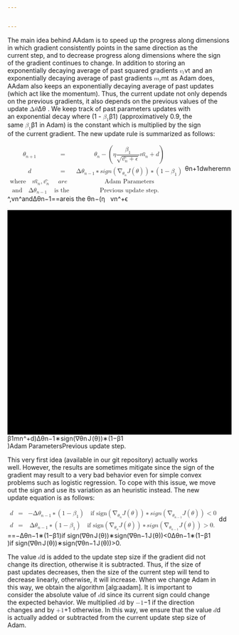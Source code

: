 ```yaml
---


---
```


<p>The main idea behind AAdam is to speed up the progress along dimensions<br>
in which gradient consistently points in the same direction as the<br>
current step, and to decrease progress along dimensions where the sign<br>
of the gradient continues to change. In addition to storing an<br>
exponentially decaying average of past squared gradients  <span class="katex--inline"><span class="katex"><span class="katex-mathml"><math><semantics><mrow><msub><mi>v</mi><mi>t</mi></msub></mrow><annotation encoding="application/x-tex">v_t</annotation></semantics></math></span><span class="katex-html" aria-hidden="true"><span class="strut" style="height: 0.43056em;"></span><span class="strut bottom" style="height: 0.58056em; vertical-align: -0.15em;"></span><span class="base"><span class="mord"><span class="mord mathit" style="margin-right: 0.03588em;">v</span><span class="msupsub"><span class="vlist-t vlist-t2"><span class="vlist-r"><span class="vlist" style="height: 0.280556em;"><span class="" style="top: -2.55em; margin-left: -0.03588em; margin-right: 0.05em;"><span class="pstrut" style="height: 2.7em;"></span><span class="sizing reset-size6 size3 mtight"><span class="mord mathit mtight">t</span></span></span></span><span class="vlist-s">​</span></span><span class="vlist-r"><span class="vlist" style="height: 0.15em;"></span></span></span></span></span></span></span></span></span> and an<br>
exponentially decaying average of past gradients <span class="katex--inline"><span class="katex"><span class="katex-mathml"><math><semantics><mrow><msub><mi>m</mi><mi>t</mi></msub></mrow><annotation encoding="application/x-tex">m_t</annotation></semantics></math></span><span class="katex-html" aria-hidden="true"><span class="strut" style="height: 0.43056em;"></span><span class="strut bottom" style="height: 0.58056em; vertical-align: -0.15em;"></span><span class="base"><span class="mord"><span class="mord mathit">m</span><span class="msupsub"><span class="vlist-t vlist-t2"><span class="vlist-r"><span class="vlist" style="height: 0.280556em;"><span class="" style="top: -2.55em; margin-left: 0em; margin-right: 0.05em;"><span class="pstrut" style="height: 2.7em;"></span><span class="sizing reset-size6 size3 mtight"><span class="mord mathit mtight">t</span></span></span></span><span class="vlist-s">​</span></span><span class="vlist-r"><span class="vlist" style="height: 0.15em;"></span></span></span></span></span></span></span></span></span> as Adam does,<br>
AAdam also keeps an exponentially decaying average of past updates<br>
(which act like the momentum). Thus, the current update not only depends<br>
on the previous gradients, it also depends on the previous values of the<br>
update <span class="katex--inline"><span class="katex"><span class="katex-mathml"><math><semantics><mrow><mi mathvariant="normal">Δ</mi><mi>θ</mi></mrow><annotation encoding="application/x-tex">\Delta \theta</annotation></semantics></math></span><span class="katex-html" aria-hidden="true"><span class="strut" style="height: 0.69444em;"></span><span class="strut bottom" style="height: 0.69444em; vertical-align: 0em;"></span><span class="base"><span class="mord mathrm">Δ</span><span class="mord mathit" style="margin-right: 0.02778em;">θ</span></span></span></span></span> . We keep track of past parameters updates with<br>
an exponential decay where (1 - <span class="katex--inline"><span class="katex"><span class="katex-mathml"><math><semantics><mrow><msub><mi>β</mi><mn>1</mn></msub></mrow><annotation encoding="application/x-tex">\beta_1</annotation></semantics></math></span><span class="katex-html" aria-hidden="true"><span class="strut" style="height: 0.69444em;"></span><span class="strut bottom" style="height: 0.88888em; vertical-align: -0.19444em;"></span><span class="base"><span class="mord"><span class="mord mathit" style="margin-right: 0.05278em;">β</span><span class="msupsub"><span class="vlist-t vlist-t2"><span class="vlist-r"><span class="vlist" style="height: 0.301108em;"><span class="" style="top: -2.55em; margin-left: -0.05278em; margin-right: 0.05em;"><span class="pstrut" style="height: 2.7em;"></span><span class="sizing reset-size6 size3 mtight"><span class="mord mathrm mtight">1</span></span></span></span><span class="vlist-s">​</span></span><span class="vlist-r"><span class="vlist" style="height: 0.15em;"></span></span></span></span></span></span></span></span></span>) (approximatively 0.9, the<br>
same <span class="katex--inline"><span class="katex"><span class="katex-mathml"><math><semantics><mrow><msub><mi>β</mi><mn>1</mn></msub></mrow><annotation encoding="application/x-tex">\beta_1</annotation></semantics></math></span><span class="katex-html" aria-hidden="true"><span class="strut" style="height: 0.69444em;"></span><span class="strut bottom" style="height: 0.88888em; vertical-align: -0.19444em;"></span><span class="base"><span class="mord"><span class="mord mathit" style="margin-right: 0.05278em;">β</span><span class="msupsub"><span class="vlist-t vlist-t2"><span class="vlist-r"><span class="vlist" style="height: 0.301108em;"><span class="" style="top: -2.55em; margin-left: -0.05278em; margin-right: 0.05em;"><span class="pstrut" style="height: 2.7em;"></span><span class="sizing reset-size6 size3 mtight"><span class="mord mathrm mtight">1</span></span></span></span><span class="vlist-s">​</span></span><span class="vlist-r"><span class="vlist" style="height: 0.15em;"></span></span></span></span></span></span></span></span></span> in Adam) is the constant which is multiplied by the sign<br>
of the current gradient. The new update rule is summarized as follows:</p>
<p><span class="katex--display"><span class="katex-display"><span class="katex"><span class="katex-mathml"><math><semantics><mrow><mtable><mtr><mtd><mstyle scriptlevel="0" displaystyle="true"><mrow><msub><mi>θ</mi><mrow><mi>n</mi><mo>+</mo><mn>1</mn></mrow></msub></mrow></mstyle></mtd><mtd><mstyle scriptlevel="0" displaystyle="true"><mrow><mrow></mrow><mo>=</mo></mrow></mstyle></mtd><mtd><mstyle scriptlevel="0" displaystyle="true"><mrow><msub><mi>θ</mi><mi>n</mi></msub><mo>−</mo><mo>(</mo><mi>η</mi><mfrac><mrow><msub><mi>β</mi><mn>1</mn></msub></mrow><mrow><msqrt><mrow><mover accent="true"><mrow><msub><mi>v</mi><mi>n</mi></msub></mrow><mo>^</mo></mover><mo>+</mo><mi>ϵ</mi></mrow></msqrt></mrow></mfrac><mover accent="true"><mrow><msub><mi>m</mi><mi>n</mi></msub></mrow><mo>^</mo></mover><mo>+</mo><mi>d</mi><mo>)</mo></mrow></mstyle></mtd></mtr><mtr><mtd><mstyle scriptlevel="0" displaystyle="true"><mrow><mi>d</mi></mrow></mstyle></mtd><mtd><mstyle scriptlevel="0" displaystyle="true"><mrow><mrow></mrow><mo>=</mo></mrow></mstyle></mtd><mtd><mstyle scriptlevel="0" displaystyle="true"><mrow><mi mathvariant="normal">Δ</mi><msub><mi>θ</mi><mrow><mi>n</mi><mo>−</mo><mn>1</mn></mrow></msub><mo>∗</mo><mi>s</mi><mi>i</mi><mi>g</mi><mi>n</mi><mo>(</mo><msub><mi mathvariant="normal">∇</mi><msub><mi>θ</mi><mi>n</mi></msub></msub><mi>J</mi><mo>(</mo><mi>θ</mi><mo>)</mo><mo>)</mo><mo>∗</mo><mo>(</mo><mn>1</mn><mo>−</mo><msub><mi>β</mi><mn>1</mn></msub><mo>)</mo></mrow></mstyle></mtd></mtr><mtr><mtd><mstyle scriptlevel="0" displaystyle="true"><mrow><mtext>where</mtext><mspace width="1em"></mspace><mover accent="true"><mrow><msub><mi>m</mi><mi>n</mi></msub></mrow><mo>^</mo></mover><mo separator="true">,</mo><mover accent="true"><mrow><msub><mi>v</mi><mi>n</mi></msub></mrow><mo>^</mo></mover></mrow></mstyle></mtd><mtd><mstyle scriptlevel="0" displaystyle="true"><mrow><mrow></mrow><mi>a</mi><mi>r</mi><mi>e</mi></mrow></mstyle></mtd><mtd><mstyle scriptlevel="0" displaystyle="true"><mrow><mtext>Adam&nbsp;Parameters</mtext></mrow></mstyle></mtd></mtr><mtr><mtd><mstyle scriptlevel="0" displaystyle="true"><mrow><mtext>and</mtext><mspace width="1em"></mspace><mi mathvariant="normal">Δ</mi><msub><mi>θ</mi><mrow><mi>n</mi><mo>−</mo><mn>1</mn></mrow></msub></mrow></mstyle></mtd><mtd><mstyle scriptlevel="0" displaystyle="true"><mrow><mrow></mrow><mtext>is&nbsp;the&nbsp;</mtext></mrow></mstyle></mtd><mtd><mstyle scriptlevel="0" displaystyle="true"><mrow><mtext>Previous&nbsp;update&nbsp;step</mtext><mi mathvariant="normal">.</mi></mrow></mstyle></mtd></mtr></mtable></mrow><annotation encoding="application/x-tex">\begin{aligned}
\theta_{n+1}&amp; = &amp; \theta_n - (\eta
\frac{\beta_1}{\sqrt{\hat{v_n} + \epsilon}} \hat{m_n} + d )\\
d  &amp; =&amp; \Delta \theta_{n-1} * sign (\nabla_{\theta_n} J(\theta)) * (1-\beta_1)  \\
\textrm{where} \quad \hat{m_n}, \hat{v_n}  &amp; are &amp; \textrm{Adam Parameters} \\
\textrm{and} \quad \Delta \theta_{n-1} &amp; \textrm{is the }&amp; \textrm{Previous update step}.\end{aligned}</annotation></semantics></math></span><span class="katex-html" aria-hidden="true"><span class="strut" style="height: 3.80072em;"></span><span class="strut bottom" style="height: 7.10144em; vertical-align: -3.30072em;"></span><span class="base"><span class="mord"><span class="mtable"><span class="col-align-r"><span class="vlist-t vlist-t2"><span class="vlist-r"><span class="vlist" style="height: 3.80072em;"><span class="" style="top: -5.80072em;"><span class="pstrut" style="height: 3.37144em;"></span><span class="mord"><span class="mord"><span class="mord mathit" style="margin-right: 0.02778em;">θ</span><span class="msupsub"><span class="vlist-t vlist-t2"><span class="vlist-r"><span class="vlist" style="height: 0.301108em;"><span class="" style="top: -2.55em; margin-left: -0.02778em; margin-right: 0.05em;"><span class="pstrut" style="height: 2.7em;"></span><span class="sizing reset-size6 size3 mtight"><span class="mord mtight"><span class="mord mathit mtight">n</span><span class="mbin mtight">+</span><span class="mord mathrm mtight">1</span></span></span></span></span><span class="vlist-s">​</span></span><span class="vlist-r"><span class="vlist" style="height: 0.208331em;"></span></span></span></span></span></span></span><span class="" style="top: -3.73072em;"><span class="pstrut" style="height: 3.37144em;"></span><span class="mord"><span class="mord mathit">d</span></span></span><span class="" style="top: -2.23072em;"><span class="pstrut" style="height: 3.37144em;"></span><span class="mord"><span class="mord text"><span class="mord mathrm">where</span></span><span class="mord accent"><span class="mspace quad"></span><span class="vlist-t vlist-t2"><span class="vlist-r"><span class="vlist" style="height: 0.69444em;"><span class="" style="top: -3em;"><span class="pstrut" style="height: 3em;"></span><span class="mord"><span class="mord"><span class="mord mathit">m</span><span class="msupsub"><span class="vlist-t vlist-t2"><span class="vlist-r"><span class="vlist" style="height: 0.151392em;"><span class="" style="top: -2.55em; margin-left: 0em; margin-right: 0.05em;"><span class="pstrut" style="height: 2.7em;"></span><span class="sizing reset-size6 size3 mtight"><span class="mord mathit mtight">n</span></span></span></span><span class="vlist-s">​</span></span><span class="vlist-r"><span class="vlist" style="height: 0.15em;"></span></span></span></span></span></span></span><span class="" style="top: -3em;"><span class="pstrut" style="height: 3em;"></span><span class="accent-body" style="margin-left: 0em;"><span class="">^</span></span></span></span><span class="vlist-s">​</span></span><span class="vlist-r"><span class="vlist" style="height: 0.15em;"></span></span></span></span><span class="mpunct">,</span><span class="mord accent"><span class="vlist-t vlist-t2"><span class="vlist-r"><span class="vlist" style="height: 0.69444em;"><span class="" style="top: -3em;"><span class="pstrut" style="height: 3em;"></span><span class="mord"><span class="mord"><span class="mord mathit" style="margin-right: 0.03588em;">v</span><span class="msupsub"><span class="vlist-t vlist-t2"><span class="vlist-r"><span class="vlist" style="height: 0.151392em;"><span class="" style="top: -2.55em; margin-left: -0.03588em; margin-right: 0.05em;"><span class="pstrut" style="height: 2.7em;"></span><span class="sizing reset-size6 size3 mtight"><span class="mord mathit mtight">n</span></span></span></span><span class="vlist-s">​</span></span><span class="vlist-r"><span class="vlist" style="height: 0.15em;"></span></span></span></span></span></span></span><span class="" style="top: -3em;"><span class="pstrut" style="height: 3em;"></span><span class="accent-body" style="margin-left: 0em;"><span class="">^</span></span></span></span><span class="vlist-s">​</span></span><span class="vlist-r"><span class="vlist" style="height: 0.15em;"></span></span></span></span></span></span><span class="" style="top: -0.73072em;"><span class="pstrut" style="height: 3.37144em;"></span><span class="mord"><span class="mord text"><span class="mord mathrm">and</span></span><span class="mord mathrm"><span class="mspace quad"></span><span class="mord mathrm">Δ</span></span><span class="mord"><span class="mord mathit" style="margin-right: 0.02778em;">θ</span><span class="msupsub"><span class="vlist-t vlist-t2"><span class="vlist-r"><span class="vlist" style="height: 0.301108em;"><span class="" style="top: -2.55em; margin-left: -0.02778em; margin-right: 0.05em;"><span class="pstrut" style="height: 2.7em;"></span><span class="sizing reset-size6 size3 mtight"><span class="mord mtight"><span class="mord mathit mtight">n</span><span class="mbin mtight">−</span><span class="mord mathrm mtight">1</span></span></span></span></span><span class="vlist-s">​</span></span><span class="vlist-r"><span class="vlist" style="height: 0.208331em;"></span></span></span></span></span></span></span></span><span class="vlist-s">​</span></span><span class="vlist-r"><span class="vlist" style="height: 3.30072em;"></span></span></span></span><span class="col-align-l"><span class="vlist-t vlist-t2"><span class="vlist-r"><span class="vlist" style="height: 3.80072em;"><span class="" style="top: -5.80072em;"><span class="pstrut" style="height: 3.37144em;"></span><span class="mord"><span class="mord"></span><span class="mrel">=</span></span></span><span class="" style="top: -3.73072em;"><span class="pstrut" style="height: 3.37144em;"></span><span class="mord"><span class="mord"></span><span class="mrel">=</span></span></span><span class="" style="top: -2.23072em;"><span class="pstrut" style="height: 3.37144em;"></span><span class="mord"><span class="mord"></span><span class="mord mathit">a</span><span class="mord mathit" style="margin-right: 0.02778em;">r</span><span class="mord mathit">e</span></span></span><span class="" style="top: -0.73072em;"><span class="pstrut" style="height: 3.37144em;"></span><span class="mord"><span class="mord"></span><span class="mord text"><span class="mord mathrm">is&nbsp;the&nbsp;</span></span></span></span></span><span class="vlist-s">​</span></span><span class="vlist-r"><span class="vlist" style="height: 3.30072em;"></span></span></span></span><span class="arraycolsep" style="width: 1em;"></span><span class="col-align-r"><span class="vlist-t vlist-t2"><span class="vlist-r"><span class="vlist" style="height: 3.80072em;"><span class="" style="top: -5.80072em;"><span class="pstrut" style="height: 3.37144em;"></span><span class="mord"><span class="mord"><span class="mord mathit" style="margin-right: 0.02778em;">θ</span><span class="msupsub"><span class="vlist-t vlist-t2"><span class="vlist-r"><span class="vlist" style="height: 0.151392em;"><span class="" style="top: -2.55em; margin-left: -0.02778em; margin-right: 0.05em;"><span class="pstrut" style="height: 2.7em;"></span><span class="sizing reset-size6 size3 mtight"><span class="mord mathit mtight">n</span></span></span></span><span class="vlist-s">​</span></span><span class="vlist-r"><span class="vlist" style="height: 0.15em;"></span></span></span></span></span><span class="mbin">−</span><span class="mopen">(</span><span class="mord mathit" style="margin-right: 0.03588em;">η</span><span class="mord"><span class="mopen nulldelimiter"></span><span class="mfrac"><span class="vlist-t vlist-t2"><span class="vlist-r"><span class="vlist" style="height: 1.37144em;"><span class="" style="top: -2.25278em;"><span class="pstrut" style="height: 3em;"></span><span class="mord"><span class="mord sqrt"><span class="vlist-t vlist-t2"><span class="vlist-r"><span class="vlist svg-align" style="height: 0.85722em;"><span class="" style="top: -3em;"><span class="pstrut" style="height: 3em;"></span><span class="mord" style="padding-left: 0.833em;"><span class="mord accent"><span class="vlist-t vlist-t2"><span class="vlist-r"><span class="vlist" style="height: 0.69444em;"><span class="" style="top: -3em;"><span class="pstrut" style="height: 3em;"></span><span class="mord"><span class="mord"><span class="mord mathit" style="margin-right: 0.03588em;">v</span><span class="msupsub"><span class="vlist-t vlist-t2"><span class="vlist-r"><span class="vlist" style="height: 0.151392em;"><span class="" style="top: -2.55em; margin-left: -0.03588em; margin-right: 0.05em;"><span class="pstrut" style="height: 2.7em;"></span><span class="sizing reset-size6 size3 mtight"><span class="mord mathit mtight">n</span></span></span></span><span class="vlist-s">​</span></span><span class="vlist-r"><span class="vlist" style="height: 0.15em;"></span></span></span></span></span></span></span><span class="" style="top: -3em;"><span class="pstrut" style="height: 3em;"></span><span class="accent-body" style="margin-left: 0em;"><span class="">^</span></span></span></span><span class="vlist-s">​</span></span><span class="vlist-r"><span class="vlist" style="height: 0.15em;"></span></span></span></span><span class="mbin">+</span><span class="mord mathit">ϵ</span></span></span><span class="" style="top: -2.81722em;"><span class="pstrut" style="height: 3em;"></span><span class="hide-tail" style="min-width: 0.853em; height: 1em;"><svg width="400em" height="1em" viewBox="0 0 400000 1000" preserveAspectRatio="xMinYMin slice"><path d="M95 622c-2.667 0-7.167-2.667-13.5
-8S72 604 72 600c0-2 .333-3.333 1-4 1.333-2.667 23.833-20.667 67.5-54s
65.833-50.333 66.5-51c1.333-1.333 3-2 5-2 4.667 0 8.667 3.333 12 10l173
378c.667 0 35.333-71 104-213s137.5-285 206.5-429S812 17.333 812 14c5.333
-9.333 12-14 20-14h399166v40H845.272L620 507 385 993c-2.667 4.667-9 7-19
7-6 0-10-1-12-3L160 575l-65 47zM834 0h399166v40H845z"></path></svg></span></span></span><span class="vlist-s">​</span></span><span class="vlist-r"><span class="vlist" style="height: 0.18278em;"></span></span></span></span></span></span><span class="" style="top: -3.23em;"><span class="pstrut" style="height: 3em;"></span><span class="frac-line hide-tail" style="height: 0.04em;"><svg width="400em" height="400em" viewBox="0 0 400000 400000" preserveAspectRatio="xMinYMin slice"><path d="M0 0 h400000 v400000 h-400000z M0 0 h400000 v400000 h-400000z"></path></svg></span></span><span class="" style="top: -3.677em;"><span class="pstrut" style="height: 3em;"></span><span class="mord"><span class="mord"><span class="mord mathit" style="margin-right: 0.05278em;">β</span><span class="msupsub"><span class="vlist-t vlist-t2"><span class="vlist-r"><span class="vlist" style="height: 0.301108em;"><span class="" style="top: -2.55em; margin-left: -0.05278em; margin-right: 0.05em;"><span class="pstrut" style="height: 2.7em;"></span><span class="sizing reset-size6 size3 mtight"><span class="mord mathrm mtight">1</span></span></span></span><span class="vlist-s">​</span></span><span class="vlist-r"><span class="vlist" style="height: 0.15em;"></span></span></span></span></span></span></span></span><span class="vlist-s">​</span></span><span class="vlist-r"><span class="vlist" style="height: 0.93em;"></span></span></span></span><span class="mclose nulldelimiter"></span></span><span class="mord accent"><span class="vlist-t vlist-t2"><span class="vlist-r"><span class="vlist" style="height: 0.69444em;"><span class="" style="top: -3em;"><span class="pstrut" style="height: 3em;"></span><span class="mord"><span class="mord"><span class="mord mathit">m</span><span class="msupsub"><span class="vlist-t vlist-t2"><span class="vlist-r"><span class="vlist" style="height: 0.151392em;"><span class="" style="top: -2.55em; margin-left: 0em; margin-right: 0.05em;"><span class="pstrut" style="height: 2.7em;"></span><span class="sizing reset-size6 size3 mtight"><span class="mord mathit mtight">n</span></span></span></span><span class="vlist-s">​</span></span><span class="vlist-r"><span class="vlist" style="height: 0.15em;"></span></span></span></span></span></span></span><span class="" style="top: -3em;"><span class="pstrut" style="height: 3em;"></span><span class="accent-body" style="margin-left: 0em;"><span class="">^</span></span></span></span><span class="vlist-s">​</span></span><span class="vlist-r"><span class="vlist" style="height: 0.15em;"></span></span></span></span><span class="mbin">+</span><span class="mord mathit">d</span><span class="mclose">)</span></span></span><span class="" style="top: -3.73072em;"><span class="pstrut" style="height: 3.37144em;"></span><span class="mord"><span class="mord mathrm">Δ</span><span class="mord"><span class="mord mathit" style="margin-right: 0.02778em;">θ</span><span class="msupsub"><span class="vlist-t vlist-t2"><span class="vlist-r"><span class="vlist" style="height: 0.301108em;"><span class="" style="top: -2.55em; margin-left: -0.02778em; margin-right: 0.05em;"><span class="pstrut" style="height: 2.7em;"></span><span class="sizing reset-size6 size3 mtight"><span class="mord mtight"><span class="mord mathit mtight">n</span><span class="mbin mtight">−</span><span class="mord mathrm mtight">1</span></span></span></span></span><span class="vlist-s">​</span></span><span class="vlist-r"><span class="vlist" style="height: 0.208331em;"></span></span></span></span></span><span class="mbin">∗</span><span class="mord mathit">s</span><span class="mord mathit">i</span><span class="mord mathit" style="margin-right: 0.03588em;">g</span><span class="mord mathit">n</span><span class="mopen">(</span><span class="mord"><span class="mord mathrm">∇</span><span class="msupsub"><span class="vlist-t vlist-t2"><span class="vlist-r"><span class="vlist" style="height: 0.336108em;"><span class="" style="top: -2.55em; margin-left: 0em; margin-right: 0.05em;"><span class="pstrut" style="height: 2.7em;"></span><span class="sizing reset-size6 size3 mtight"><span class="mord mtight"><span class="mord mtight"><span class="mord mathit mtight" style="margin-right: 0.02778em;">θ</span><span class="msupsub"><span class="vlist-t vlist-t2"><span class="vlist-r"><span class="vlist" style="height: 0.164543em;"><span class="" style="top: -2.357em; margin-left: -0.02778em; margin-right: 0.0714286em;"><span class="pstrut" style="height: 2.5em;"></span><span class="sizing reset-size3 size1 mtight"><span class="mord mathit mtight">n</span></span></span></span><span class="vlist-s">​</span></span><span class="vlist-r"><span class="vlist" style="height: 0.143em;"></span></span></span></span></span></span></span></span></span><span class="vlist-s">​</span></span><span class="vlist-r"><span class="vlist" style="height: 0.2501em;"></span></span></span></span></span><span class="mord mathit" style="margin-right: 0.09618em;">J</span><span class="mopen">(</span><span class="mord mathit" style="margin-right: 0.02778em;">θ</span><span class="mclose">)</span><span class="mclose">)</span><span class="mbin">∗</span><span class="mopen">(</span><span class="mord mathrm">1</span><span class="mbin">−</span><span class="mord"><span class="mord mathit" style="margin-right: 0.05278em;">β</span><span class="msupsub"><span class="vlist-t vlist-t2"><span class="vlist-r"><span class="vlist" style="height: 0.301108em;"><span class="" style="top: -2.55em; margin-left: -0.05278em; margin-right: 0.05em;"><span class="pstrut" style="height: 2.7em;"></span><span class="sizing reset-size6 size3 mtight"><span class="mord mathrm mtight">1</span></span></span></span><span class="vlist-s">​</span></span><span class="vlist-r"><span class="vlist" style="height: 0.15em;"></span></span></span></span></span><span class="mclose">)</span></span></span><span class="" style="top: -2.23072em;"><span class="pstrut" style="height: 3.37144em;"></span><span class="mord"><span class="mord text"><span class="mord mathrm">Adam&nbsp;Parameters</span></span></span></span><span class="" style="top: -0.73072em;"><span class="pstrut" style="height: 3.37144em;"></span><span class="mord"><span class="mord text"><span class="mord mathrm">Previous&nbsp;update&nbsp;step</span></span><span class="mord mathrm">.</span></span></span></span><span class="vlist-s">​</span></span><span class="vlist-r"><span class="vlist" style="height: 3.30072em;"></span></span></span></span></span></span></span></span></span></span></span></p>
<p>This very first idea (available in our git repository) actually works<br>
well. However, the results are sometimes mitigate since the sign of the<br>
gradient may result to a very bad behavior even for simple convex<br>
problems such as logistic regression. To cope with this issue, we move<br>
out the sign and use its variation as an heuristic instead. The new<br>
update equation is as follows:</p>
<p><span class="katex--display"><span class="katex-display"><span class="katex"><span class="katex-mathml"><math><semantics><mrow><mtable><mtr><mtd><mstyle scriptlevel="0" displaystyle="true"><mrow><mi>d</mi></mrow></mstyle></mtd><mtd><mstyle scriptlevel="0" displaystyle="true"><mrow><mrow></mrow><mo>=</mo></mrow></mstyle></mtd><mtd><mstyle scriptlevel="0" displaystyle="true"><mrow><mo>−</mo><mi mathvariant="normal">Δ</mi><msub><mi>θ</mi><mrow><mi>n</mi><mo>−</mo><mn>1</mn></mrow></msub><mo>∗</mo><mo>(</mo><mn>1</mn><mo>−</mo><msub><mi>β</mi><mn>1</mn></msub><mo>)</mo><mspace width="1em"></mspace><mtext>if&nbsp;sign</mtext><mo>(</mo><msub><mi mathvariant="normal">∇</mi><msub><mi>θ</mi><mi>n</mi></msub></msub><mi>J</mi><mo>(</mo><mi>θ</mi><mo>)</mo><mo>)</mo><mo>∗</mo><mi>s</mi><mi>i</mi><mi>g</mi><mi>n</mi><mo>(</mo><msub><mi mathvariant="normal">∇</mi><msub><mi>θ</mi><mrow><mi>n</mi><mo>−</mo><mn>1</mn></mrow></msub></msub><mi>J</mi><mo>(</mo><mi>θ</mi><mo>)</mo><mo>)</mo><mo>&lt;</mo><mn>0</mn></mrow></mstyle></mtd></mtr><mtr><mtd><mstyle scriptlevel="0" displaystyle="true"><mrow><mi>d</mi></mrow></mstyle></mtd><mtd><mstyle scriptlevel="0" displaystyle="true"><mrow><mrow></mrow><mo>=</mo></mrow></mstyle></mtd><mtd><mstyle scriptlevel="0" displaystyle="true"><mrow><mi mathvariant="normal">Δ</mi><msub><mi>θ</mi><mrow><mi>n</mi><mo>−</mo><mn>1</mn></mrow></msub><mo>∗</mo><mo>(</mo><mn>1</mn><mo>−</mo><msub><mi>β</mi><mn>1</mn></msub><mo>)</mo><mspace width="1em"></mspace><mtext>if&nbsp;sign</mtext><mo>(</mo><msub><mi mathvariant="normal">∇</mi><msub><mi>θ</mi><mi>n</mi></msub></msub><mi>J</mi><mo>(</mo><mi>θ</mi><mo>)</mo><mo>)</mo><mo>∗</mo><mi>s</mi><mi>i</mi><mi>g</mi><mi>n</mi><mo>(</mo><msub><mi mathvariant="normal">∇</mi><msub><mi>θ</mi><mrow><mi>n</mi><mo>−</mo><mn>1</mn></mrow></msub></msub><mi>J</mi><mo>(</mo><mi>θ</mi><mo>)</mo><mo>)</mo><mo>&gt;</mo><mn>0</mn><mi mathvariant="normal">.</mi></mrow></mstyle></mtd></mtr></mtable></mrow><annotation encoding="application/x-tex">\begin{aligned}
d  &amp; =&amp; - \Delta \theta_{n-1}  * (1-\beta_1) \quad \textrm{if  sign} (\nabla_{\theta_n} J(\theta)) * sign (\nabla_{\theta_{n-1}} J(\theta)) &lt; 0\\
d  &amp; =&amp; \Delta \theta_{n-1}  * (1-\beta_1) \quad \textrm{if  sign} (\nabla_{\theta_n} J(\theta)) * sign (\nabla_{\theta_{n-1}} J(\theta)) &gt; 0.\end{aligned}</annotation></semantics></math></span><span class="katex-html" aria-hidden="true"><span class="strut" style="height: 1.75em;"></span><span class="strut bottom" style="height: 3em; vertical-align: -1.25em;"></span><span class="base"><span class="mord"><span class="mtable"><span class="col-align-r"><span class="vlist-t vlist-t2"><span class="vlist-r"><span class="vlist" style="height: 1.75em;"><span class="" style="top: -3.91em;"><span class="pstrut" style="height: 3em;"></span><span class="mord"><span class="mord mathit">d</span></span></span><span class="" style="top: -2.41em;"><span class="pstrut" style="height: 3em;"></span><span class="mord"><span class="mord mathit">d</span></span></span></span><span class="vlist-s">​</span></span><span class="vlist-r"><span class="vlist" style="height: 1.25em;"></span></span></span></span><span class="col-align-l"><span class="vlist-t vlist-t2"><span class="vlist-r"><span class="vlist" style="height: 1.75em;"><span class="" style="top: -3.91em;"><span class="pstrut" style="height: 3em;"></span><span class="mord"><span class="mord"></span><span class="mrel">=</span></span></span><span class="" style="top: -2.41em;"><span class="pstrut" style="height: 3em;"></span><span class="mord"><span class="mord"></span><span class="mrel">=</span></span></span></span><span class="vlist-s">​</span></span><span class="vlist-r"><span class="vlist" style="height: 1.25em;"></span></span></span></span><span class="arraycolsep" style="width: 1em;"></span><span class="col-align-r"><span class="vlist-t vlist-t2"><span class="vlist-r"><span class="vlist" style="height: 1.75em;"><span class="" style="top: -3.91em;"><span class="pstrut" style="height: 3em;"></span><span class="mord"><span class="mord">−</span><span class="mord mathrm">Δ</span><span class="mord"><span class="mord mathit" style="margin-right: 0.02778em;">θ</span><span class="msupsub"><span class="vlist-t vlist-t2"><span class="vlist-r"><span class="vlist" style="height: 0.301108em;"><span class="" style="top: -2.55em; margin-left: -0.02778em; margin-right: 0.05em;"><span class="pstrut" style="height: 2.7em;"></span><span class="sizing reset-size6 size3 mtight"><span class="mord mtight"><span class="mord mathit mtight">n</span><span class="mbin mtight">−</span><span class="mord mathrm mtight">1</span></span></span></span></span><span class="vlist-s">​</span></span><span class="vlist-r"><span class="vlist" style="height: 0.208331em;"></span></span></span></span></span><span class="mbin">∗</span><span class="mopen">(</span><span class="mord mathrm">1</span><span class="mbin">−</span><span class="mord"><span class="mord mathit" style="margin-right: 0.05278em;">β</span><span class="msupsub"><span class="vlist-t vlist-t2"><span class="vlist-r"><span class="vlist" style="height: 0.301108em;"><span class="" style="top: -2.55em; margin-left: -0.05278em; margin-right: 0.05em;"><span class="pstrut" style="height: 2.7em;"></span><span class="sizing reset-size6 size3 mtight"><span class="mord mathrm mtight">1</span></span></span></span><span class="vlist-s">​</span></span><span class="vlist-r"><span class="vlist" style="height: 0.15em;"></span></span></span></span></span><span class="mclose">)</span><span class="mord text"><span class="mspace quad"></span><span class="mord mathrm">if&nbsp;sign</span></span><span class="mopen">(</span><span class="mord"><span class="mord mathrm">∇</span><span class="msupsub"><span class="vlist-t vlist-t2"><span class="vlist-r"><span class="vlist" style="height: 0.336108em;"><span class="" style="top: -2.55em; margin-left: 0em; margin-right: 0.05em;"><span class="pstrut" style="height: 2.7em;"></span><span class="sizing reset-size6 size3 mtight"><span class="mord mtight"><span class="mord mtight"><span class="mord mathit mtight" style="margin-right: 0.02778em;">θ</span><span class="msupsub"><span class="vlist-t vlist-t2"><span class="vlist-r"><span class="vlist" style="height: 0.164543em;"><span class="" style="top: -2.357em; margin-left: -0.02778em; margin-right: 0.0714286em;"><span class="pstrut" style="height: 2.5em;"></span><span class="sizing reset-size3 size1 mtight"><span class="mord mathit mtight">n</span></span></span></span><span class="vlist-s">​</span></span><span class="vlist-r"><span class="vlist" style="height: 0.143em;"></span></span></span></span></span></span></span></span></span><span class="vlist-s">​</span></span><span class="vlist-r"><span class="vlist" style="height: 0.2501em;"></span></span></span></span></span><span class="mord mathit" style="margin-right: 0.09618em;">J</span><span class="mopen">(</span><span class="mord mathit" style="margin-right: 0.02778em;">θ</span><span class="mclose">)</span><span class="mclose">)</span><span class="mbin">∗</span><span class="mord mathit">s</span><span class="mord mathit">i</span><span class="mord mathit" style="margin-right: 0.03588em;">g</span><span class="mord mathit">n</span><span class="mopen">(</span><span class="mord"><span class="mord mathrm">∇</span><span class="msupsub"><span class="vlist-t vlist-t2"><span class="vlist-r"><span class="vlist" style="height: 0.336108em;"><span class="" style="top: -2.55em; margin-left: 0em; margin-right: 0.05em;"><span class="pstrut" style="height: 2.7em;"></span><span class="sizing reset-size6 size3 mtight"><span class="mord mtight"><span class="mord mtight"><span class="mord mathit mtight" style="margin-right: 0.02778em;">θ</span><span class="msupsub"><span class="vlist-t vlist-t2"><span class="vlist-r"><span class="vlist" style="height: 0.317314em;"><span class="" style="top: -2.357em; margin-left: -0.02778em; margin-right: 0.0714286em;"><span class="pstrut" style="height: 2.5em;"></span><span class="sizing reset-size3 size1 mtight"><span class="mord mtight"><span class="mord mathit mtight">n</span><span class="mbin mtight">−</span><span class="mord mathrm mtight">1</span></span></span></span></span><span class="vlist-s">​</span></span><span class="vlist-r"><span class="vlist" style="height: 0.202521em;"></span></span></span></span></span></span></span></span></span><span class="vlist-s">​</span></span><span class="vlist-r"><span class="vlist" style="height: 0.291765em;"></span></span></span></span></span><span class="mord mathit" style="margin-right: 0.09618em;">J</span><span class="mopen">(</span><span class="mord mathit" style="margin-right: 0.02778em;">θ</span><span class="mclose">)</span><span class="mclose">)</span><span class="mrel">&lt;</span><span class="mord mathrm">0</span></span></span><span class="" style="top: -2.41em;"><span class="pstrut" style="height: 3em;"></span><span class="mord"><span class="mord mathrm">Δ</span><span class="mord"><span class="mord mathit" style="margin-right: 0.02778em;">θ</span><span class="msupsub"><span class="vlist-t vlist-t2"><span class="vlist-r"><span class="vlist" style="height: 0.301108em;"><span class="" style="top: -2.55em; margin-left: -0.02778em; margin-right: 0.05em;"><span class="pstrut" style="height: 2.7em;"></span><span class="sizing reset-size6 size3 mtight"><span class="mord mtight"><span class="mord mathit mtight">n</span><span class="mbin mtight">−</span><span class="mord mathrm mtight">1</span></span></span></span></span><span class="vlist-s">​</span></span><span class="vlist-r"><span class="vlist" style="height: 0.208331em;"></span></span></span></span></span><span class="mbin">∗</span><span class="mopen">(</span><span class="mord mathrm">1</span><span class="mbin">−</span><span class="mord"><span class="mord mathit" style="margin-right: 0.05278em;">β</span><span class="msupsub"><span class="vlist-t vlist-t2"><span class="vlist-r"><span class="vlist" style="height: 0.301108em;"><span class="" style="top: -2.55em; margin-left: -0.05278em; margin-right: 0.05em;"><span class="pstrut" style="height: 2.7em;"></span><span class="sizing reset-size6 size3 mtight"><span class="mord mathrm mtight">1</span></span></span></span><span class="vlist-s">​</span></span><span class="vlist-r"><span class="vlist" style="height: 0.15em;"></span></span></span></span></span><span class="mclose">)</span><span class="mord text"><span class="mspace quad"></span><span class="mord mathrm">if&nbsp;sign</span></span><span class="mopen">(</span><span class="mord"><span class="mord mathrm">∇</span><span class="msupsub"><span class="vlist-t vlist-t2"><span class="vlist-r"><span class="vlist" style="height: 0.336108em;"><span class="" style="top: -2.55em; margin-left: 0em; margin-right: 0.05em;"><span class="pstrut" style="height: 2.7em;"></span><span class="sizing reset-size6 size3 mtight"><span class="mord mtight"><span class="mord mtight"><span class="mord mathit mtight" style="margin-right: 0.02778em;">θ</span><span class="msupsub"><span class="vlist-t vlist-t2"><span class="vlist-r"><span class="vlist" style="height: 0.164543em;"><span class="" style="top: -2.357em; margin-left: -0.02778em; margin-right: 0.0714286em;"><span class="pstrut" style="height: 2.5em;"></span><span class="sizing reset-size3 size1 mtight"><span class="mord mathit mtight">n</span></span></span></span><span class="vlist-s">​</span></span><span class="vlist-r"><span class="vlist" style="height: 0.143em;"></span></span></span></span></span></span></span></span></span><span class="vlist-s">​</span></span><span class="vlist-r"><span class="vlist" style="height: 0.2501em;"></span></span></span></span></span><span class="mord mathit" style="margin-right: 0.09618em;">J</span><span class="mopen">(</span><span class="mord mathit" style="margin-right: 0.02778em;">θ</span><span class="mclose">)</span><span class="mclose">)</span><span class="mbin">∗</span><span class="mord mathit">s</span><span class="mord mathit">i</span><span class="mord mathit" style="margin-right: 0.03588em;">g</span><span class="mord mathit">n</span><span class="mopen">(</span><span class="mord"><span class="mord mathrm">∇</span><span class="msupsub"><span class="vlist-t vlist-t2"><span class="vlist-r"><span class="vlist" style="height: 0.336108em;"><span class="" style="top: -2.55em; margin-left: 0em; margin-right: 0.05em;"><span class="pstrut" style="height: 2.7em;"></span><span class="sizing reset-size6 size3 mtight"><span class="mord mtight"><span class="mord mtight"><span class="mord mathit mtight" style="margin-right: 0.02778em;">θ</span><span class="msupsub"><span class="vlist-t vlist-t2"><span class="vlist-r"><span class="vlist" style="height: 0.317314em;"><span class="" style="top: -2.357em; margin-left: -0.02778em; margin-right: 0.0714286em;"><span class="pstrut" style="height: 2.5em;"></span><span class="sizing reset-size3 size1 mtight"><span class="mord mtight"><span class="mord mathit mtight">n</span><span class="mbin mtight">−</span><span class="mord mathrm mtight">1</span></span></span></span></span><span class="vlist-s">​</span></span><span class="vlist-r"><span class="vlist" style="height: 0.202521em;"></span></span></span></span></span></span></span></span></span><span class="vlist-s">​</span></span><span class="vlist-r"><span class="vlist" style="height: 0.291765em;"></span></span></span></span></span><span class="mord mathit" style="margin-right: 0.09618em;">J</span><span class="mopen">(</span><span class="mord mathit" style="margin-right: 0.02778em;">θ</span><span class="mclose">)</span><span class="mclose">)</span><span class="mrel">&gt;</span><span class="mord mathrm">0</span><span class="mord mathrm">.</span></span></span></span><span class="vlist-s">​</span></span><span class="vlist-r"><span class="vlist" style="height: 1.25em;"></span></span></span></span></span></span></span></span></span></span></span></p>
<p>The value <span class="katex--inline"><span class="katex"><span class="katex-mathml"><math><semantics><mrow><mi>d</mi></mrow><annotation encoding="application/x-tex">d</annotation></semantics></math></span><span class="katex-html" aria-hidden="true"><span class="strut" style="height: 0.69444em;"></span><span class="strut bottom" style="height: 0.69444em; vertical-align: 0em;"></span><span class="base"><span class="mord mathit">d</span></span></span></span></span> is added to the update step size if the gradient did not<br>
change its direction, otherwise it is subtracted. Thus, if the size of<br>
past updates decreases, then the size of the current step will tend to<br>
decrease linearly, otherwise, it will increase. When we change Adam in<br>
this way, we obtain the algorithm [alg:aadam]. It is important to<br>
consider the absolute value of <span class="katex--inline"><span class="katex"><span class="katex-mathml"><math><semantics><mrow><mi>d</mi></mrow><annotation encoding="application/x-tex">d</annotation></semantics></math></span><span class="katex-html" aria-hidden="true"><span class="strut" style="height: 0.69444em;"></span><span class="strut bottom" style="height: 0.69444em; vertical-align: 0em;"></span><span class="base"><span class="mord mathit">d</span></span></span></span></span> since its current sign could change<br>
the expected behavior. We multiplied <span class="katex--inline"><span class="katex"><span class="katex-mathml"><math><semantics><mrow><mi>d</mi></mrow><annotation encoding="application/x-tex">d</annotation></semantics></math></span><span class="katex-html" aria-hidden="true"><span class="strut" style="height: 0.69444em;"></span><span class="strut bottom" style="height: 0.69444em; vertical-align: 0em;"></span><span class="base"><span class="mord mathit">d</span></span></span></span></span> by <span class="katex--inline"><span class="katex"><span class="katex-mathml"><math><semantics><mrow><mo>−</mo><mn>1</mn></mrow><annotation encoding="application/x-tex">-1</annotation></semantics></math></span><span class="katex-html" aria-hidden="true"><span class="strut" style="height: 0.64444em;"></span><span class="strut bottom" style="height: 0.72777em; vertical-align: -0.08333em;"></span><span class="base"><span class="mord">−</span><span class="mord mathrm">1</span></span></span></span></span> if the direction<br>
changes and by <span class="katex--inline"><span class="katex"><span class="katex-mathml"><math><semantics><mrow><mo>+</mo><mn>1</mn></mrow><annotation encoding="application/x-tex">+1</annotation></semantics></math></span><span class="katex-html" aria-hidden="true"><span class="strut" style="height: 0.64444em;"></span><span class="strut bottom" style="height: 0.72777em; vertical-align: -0.08333em;"></span><span class="base"><span class="mord">+</span><span class="mord mathrm">1</span></span></span></span></span> otherwise. In this way, we ensure that the value <span class="katex--inline"><span class="katex"><span class="katex-mathml"><math><semantics><mrow><mi>d</mi></mrow><annotation encoding="application/x-tex">d</annotation></semantics></math></span><span class="katex-html" aria-hidden="true"><span class="strut" style="height: 0.69444em;"></span><span class="strut bottom" style="height: 0.69444em; vertical-align: 0em;"></span><span class="base"><span class="mord mathit">d</span></span></span></span></span><br>
is actually added or subtracted from the current update step size of<br>
Adam.</p>

